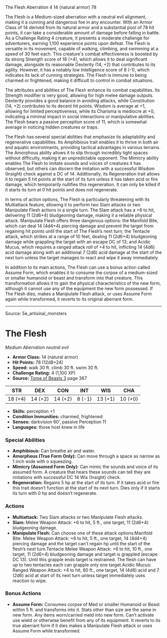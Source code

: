 <MonsterName/>The Flesh</MonsterName>
<CreatureType/>Aberration</CreatureType>
<CR/>4</CR>
<AC/>14 (natural armor)</AC>
<HP/>78</HP>
<summary>The Flesh is a Medium-sized aberration with a neutral evil alignment, making it a cunning and dangerous foe in any encounter. With an Armor Class of 14 derived from its natural armor and a substantial pool of 78 hit points, it can take a considerable amount of damage before falling in battle. As a Challenge Rating 4 creature, it presents a moderate challenge for adventurers, earning 1,100 experience points upon defeat. The Flesh is versatile in its movement, capable of walking, climbing, and swimming at a speed of 30 feet each. This creature's combat effectiveness is boosted by its strong Strength score of 18 (+4), which allows it to deal significant damage, alongside its reasonable Dexterity (14, +2) that contributes to its agility. However, it has a notably low Intelligence score of 8 (-1), which indicates its lack of cunning strategies. The Flesh is immune to being charmed or frightened, making it difficult to control in combat situations.</summary>

<detail>

The attributes and abilities of The Flesh enhance its combat capabilities. Its Strength modifier is very good, allowing for high melee damage outputs. Dexterity provides a good balance in avoiding attacks, while Constitution (14, +2) contributes to its decent hit points. Wisdom is average at +1, allowing for limited perceptiveness, while its Charisma is mediocre at +0, indicating a minimal impact in social interactions or manipulative abilities. The Flesh bears a passive perception score of 11, which is somewhat average in noticing hidden creatures or traps.

The Flesh has several special abilities that emphasize its adaptability and regenerative capabilities. Its Amphibious trait enables it to thrive in both air and aquatic environments, providing tactical advantages in various terrains. The Amorphous ability allows it to slip through incredibly tight spaces without difficulty, making it an unpredictable opponent. The Mimicry ability enables The Flesh to imitate sounds and voices of creatures it has observed, but others can discern the imitation with a successful Wisdom (Insight) check against a DC of 14. Additionally, its Regeneration trait allows it to regain 5 hit points at the start of its turn unless it has taken acid or fire damage, which temporarily nullifies this regeneration. It can only be killed if it starts its turn at 0 hit points and does not regenerate.

In terms of action options, The Flesh is particularly threatening with its Multiattack feature, allowing it to perform two Slam attacks or two Manipulate Flesh actions in a single turn. The Slam attack has a +6 to hit, delivering 11 (2d6+4) bludgeoning damage, making it a reliable physical attack. Manipulate Flesh offers three dangerous options: the Manifold Bite, which can deal 14 (4d4+4) piercing damage and prevent the target from regaining hit points until the start of The Flesh’s next turn; the Tentacle attack, which strikes at a range of 10 feet, dealing 11 (2d6+4) bludgeoning damage while grappling the target with an escape DC of 13; and Acidic Mucus, which requires a ranged attack roll of +4 to hit, inflicting 14 (4d6) acid damage along with an additional 7 (2d6) acid damage at the start of the next turn unless the target manages to react and wipe it away immediately.

In addition to its main actions, The Flesh can use a bonus action called Assume Form, which enables it to consume the corpse of a medium-sized or smaller humanoid or beast and transform into that creature. This transformation allows it to gain the physical characteristics of the new form, although it cannot use any of the equipment the new form possessed. If The Flesh dies, makes a Manipulate Flesh attack, or uses Assume Form again while transformed, it reverts to its original aberrant form.</detail>



---

Source: 5e_artisinal_monsters

# The Flesh

*Medium* *Aberration* *neutral evil*

- **Armor Class:** 14 (natural armor)
- **Hit Points:** 78 (12d8+24)
- **Speed:** walk 30 ft. climb 30 ft. swim 30 ft.
- **Challenge Rating:** 4 (1,100 XP)
- **Source:** [Tome of Beasts 3](https://koboldpress.com/kpstore/product/tome-of-beasts-3-for-5th-edition/) page 367

| STR | DEX | CON | INT | WIS | CHA |
| --- | --- | --- | --- | --- | --- |
| 18 (+4) | 14 (+2) | 14 (+2) | 8 (-1) | 13 (+1) | 10 (+0) |

- **Skills:** perception +1
- **Condition Immunities:** charmed, frightened
- **Senses:** darkvision 60', passive Perception 11
- **Languages:** those host knew in life

### Special Abilities

- **Amphibious:** Can breathe air and water.
- **Amorphous (True Form Only):** Can move through a space as narrow as 1 inch wide with o squeezing.
- **Mimicry (Assumed Form Only):** Can mimic the sounds and voice of its assumed form. A creature that hears these sounds can tell they are imitations with successful DC 14 Wis (Insight) check.
- **Regeneration:** Regains 5 hp at the start of its turn. If it takes acid or fire this trait doesn’t function at the start of its next turn. Dies only if it starts its turn with 0 hp and doesn’t regenerate.

### Actions

- **Multiattack:** Two Slam attacks or two Manipulate Flesh attacks.
- **Slam:** Melee Weapon Attack: +6 to hit, 5 ft., one target, 11 (2d6+4) bludgeoning damage.
- **Manipulate Flesh:** Can choose one of these attack options:Manifold Bite: Melee Weapon Attack: +6 to hit, 5 ft., one target, 14 (4d4+4) piercing damage and the target can’t regain hp until the start of the flesh’s next turn.Tentacle Melee Weapon Attack: +6 to hit, 10 ft., one target, 11 (2d6+4) bludgeoning damage and target is grappled (escape DC 13). Until this grapple ends target is restrained. The flesh can have up to two tentacles each can grapple only one target.Acidic Mucus: Ranged Weapon Attack: +4 to hit, 60 ft., one target, 14 (4d6) acid and 7 (2d6) acid at start of its next turn unless target immediately uses reaction to wipe.

### Bonus Actions

- **Assume Form:** Consumes corpse of Med or smaller Humanoid or Beast within 5 ft. and transforms into it. Stats other than size are the same in new form. Any items worn/carried meld into new form. Can’t activate use wield or otherwise benefit from any of its equipment. It reverts to its true aberrant form if it dies makes a Manipulate Flesh attack or uses Assume Form while transformed.




